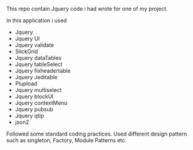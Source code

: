 This repo contain Jquery code i had wrote for one of my project. 

In this application i used
<ul>
<li>Jquery</li>
<li>Jquery UI</li>
<li>Jquery validate</li>
<li>SlickGrid</li>
<li>Jquery dataTables</li>
<li>Jquery tableSelect</li>
<li>Jquery fixheadertable</li>
<li>Jquery Jeditable</li>
<li>Plupload</li>
<li>Jquery multiselect</li>
<li>Jquery blockUI</li>
<li>Jquery contextMenu</li>
<li>Jquery pubsub</li>
<li>Jquery qtip</li>
<li>json2</li>
</ul>

Followed some standard coding practices. Used different design pattern such as singleton, Factory, Module Patterns etc.
